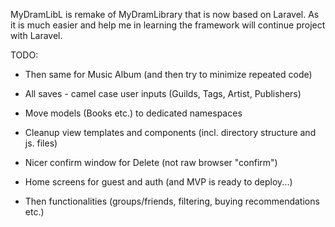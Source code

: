 MyDramLibL is remake of MyDramLibrary that is now based on Laravel.
As it is much easier and help me in learning the framework will continue project with Laravel.

TODO:
- Then same for Music Album (and then try to minimize repeated code)
- All saves - camel case user inputs (Guilds, Tags, Artist, Publishers)

- Move models (Books etc.) to dedicated namespaces
- Cleanup view templates and components (incl. directory structure and js. files)
- Nicer confirm window for Delete (not raw browser "confirm")
- Home screens for guest and auth (and MVP is ready to deploy...)
- Then functionalities (groups/friends, filtering, buying recommendations etc.)
